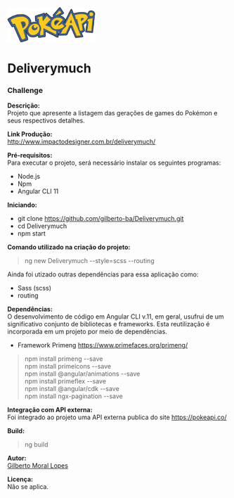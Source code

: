 <img src="https://github.com/gilberto-ba/Deliverymuch/blob/master/src/assets/img/logo_pokeapi.png?raw=true" width="200" height="80" alt="Pokemon">

# Deliverymuch
<h3>Challenge</h3>

<strong>Descrição:</strong><br />
Projeto que apresente a listagem das gerações de games do
Pokémon e seus respectivos detalhes.

<strong>Link Produção:</strong><br />
http://www.impactodesigner.com.br/deliverymuch/<br />

<strong>Pré-requisitos:</strong><br />
Para executar o projeto, será necessário instalar os seguintes programas:
- Node.js
- Npm
- Angular CLI 11

<strong>Iniciando:</strong>
- git clone https://github.com/gilberto-ba/Deliverymuch.git
- cd Deliverymuch
- npm start

<strong>Comando utilizado na criação do projeto:</strong><br />
> ng new Deliverymuch --style=scss --routing<br />

Ainda foi utizado outras dependências para essa aplicação como:<br />
- Sass (scss)<br /> 
- routing<br />

<strong>Dependências:</strong><br />
O desenvolvimento de código em Angular CLI v.11, em geral, usufrui de um significativo conjunto de bibliotecas e frameworks. Esta reutilização é incorporada em um projeto por meio de dependências.

- Framework Primeng 
https://www.primefaces.org/primeng/<br />
> npm install primeng --save<br /> 
> npm install primeicons --save<br /> 
> npm install @angular/animations --save<br /> 
> npm install primeflex --save<br /> 
> npm install @angular/cdk --save<br />
> npm install ngx-pagination --save<br />

<strong>Integração com API externa:</strong><br />
Foi integrado ao projeto uma API externa publica do site https://pokeapi.co/

<strong>Build:</strong><br />
> ng build

<strong>Autor:</strong><br />
<a href="http://www.impactodesigner.com.br/portfolio/" target="_blank">Gilberto Moral Lopes</a>

<strong>Licença:</strong><br />
Não se aplica.